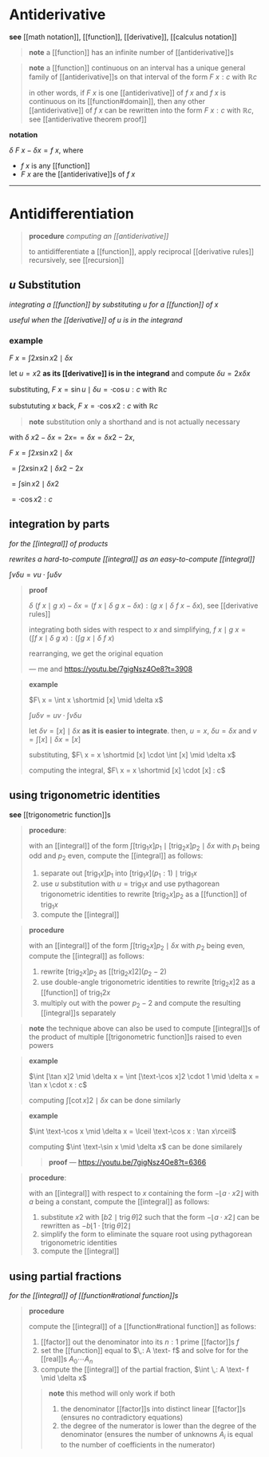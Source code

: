 # Antiderivative

**see** [[math notation]], [[function]], [[derivative]], [[calculus notation]]

> **note** a [[function]] has an infinite number of [[antiderivative]]s

> **note** a [[function]] continuous on an interval has a unique general family of [[antiderivative]]s on that interval of the form $F\ x : c$ with $\mathbb R c$
>
> in other words, if $F\ x$ is one [[antiderivative]] of $f\ x$ and $f\ x$ is continuous on its [[function#domain]], then any other [[antiderivative]] of $f\ x$ can be rewritten into the form $F\ x : c$ with $\mathbb R c$, see [[antiderivative theorem proof]]

**notation**

$\delta\ F\ x - \delta x = f\ x$, where

- $f\ x$ is any [[function]]
- $F\ x$ are the [[antiderivative]]s of $f\ x$

---

# Antidifferentiation

> **procedure** _computing an [[antiderivative]]_
>
> to antidifferentiate a [[function]], apply reciprocal [[derivative rules]] recursively, see [[recursion]]

## $u$ Substitution

_integrating a [[function]] by substituting $u$ for a [[function]] of $x$_

_useful when the [[derivative]] of $u$ is in the integrand_

### example

$F\ x = \int 2x\sin x2 \mid \delta x$

let $u = x2$ **as its [[derivative]] is in the integrand** and compute $\delta u = 2x \delta x$

substituting, $F\ x = \sin u \mid \delta u = \cdot \cos u : c$ with $\mathbb R c$

substututing $x$ back, $F\ x = \cdot \cos x2 : c$ with $\mathbb R c$

> **note** substitution only a shorthand and is not actually necessary

with $\delta\ x2 - \delta x = 2x =\!= \delta x = \delta x2 - 2x$,

$F\ x = \int 2x\sin x2 \mid \delta x$

$= \int 2x\sin x2 \mid \delta x2 - 2x$

$= \int \sin x2 \mid \delta x2$

$= \cdot \cos x2 : c$

## integration by parts

_for the [[integral]] of products_

_rewrites a hard-to-compute [[integral]] as an easy-to-compute [[integral]]_

$\int v \delta u = v u \cdot \int u \delta v$

> **proof**
>
> $\delta\ (f\ x \mid g\ x) - \delta x = (f\ x \mid \delta\ g\ x - \delta x) : (g\ x \mid \delta\ f\ x - \delta x)$, see [[derivative rules]]
>
> integrating both sides with respect to $x$ and simplifying, $f\ x \mid g\ x = (\int f\ x \mid \delta\ g\ x) : (\int g\ x \mid \delta\ f\ x)$
>
> rearranging, we get the original equation
>
> &mdash; me and <https://youtu.be/7gigNsz4Oe8?t=3908>

> **example**
>
> $F\ x = \int x \shortmid [x] \mid \delta x$
>
> $\int u \delta v = u v \cdot \int v \delta u$
>
> let $\delta v = [x] \mid \delta x$ **as it is easier to integrate**. then, $u = x$, $\delta u = \delta x$ and $v = \int [x] \mid \delta x = [x]$
>
> substituting, $F\ x = x \shortmid [x] \cdot \int [x] \mid \delta x$
>
> computing the integral, $F\ x = x \shortmid [x] \cdot [x] : c$

## using trigonometric identities

**see** [[trigonometric function]]s

> **procedure**:
>
> with an [[integral]] of the form $\int [\operatorname{trig_1} x]p_1 \mid [\operatorname{trig_2} x]p_2 \mid \delta x$ with $p_1$ being odd and $p_2$ even, compute the [[integral]] as follows:
>
> 1. separate out $[\operatorname{trig_1} x]p_1$ into $[\operatorname{trig_1} x](p_1 : 1) \mid \operatorname{trig_1} x$
> 2. use $u$ substitution with $u = \operatorname{trig_1} x$ and use pythagorean trigonometric identities to rewrite $[\operatorname{trig_2} x]p_2$ as a [[function]] of $\operatorname{trig_1} x$
> 3. compute the [[integral]]

> **procedure**
>
> with an [[integral]] of the form $\int [\operatorname{trig_2} x]p_2 \mid \delta x$ with $p_2$ being even, compute the [[integral]] as follows:
>
> 1. rewrite $[\operatorname{trig_2} x]p_2$ as $[[\operatorname{trig_2} x]2](p_2 - 2)$
> 2. use double-angle trigonometric identities to rewrite $[\operatorname{trig_2} x]2$ as a [[function]] of $\operatorname{trig_1} 2x$
> 3. multiply out with the power $p_2 - 2$ and compute the resulting [[integral]]s separately

> **note** the technique above can also be used to compute [[integral]]s of the product of multiple [[trigonometric function]]s raised to even powers

> **example**
>
> $\int [\tan x]2 \mid \delta x = \int [\text-\cos x]2 \cdot 1 \mid \delta x = \tan x \cdot x : c$
>
> computing $\int [\cot x]2 \mid \delta x$ can be done similarly

> **example**
>
> $\int \text-\cos x \mid \delta x = \lceil \text-\cos x : \tan x\rceil$
>
> computing $\int \text-\sin x \mid \delta x$ can be done similarely
>
> > **proof** &mdash; <https://youtu.be/7gigNsz4Oe8?t=6366>

> **procedure**:
>
> with an [[integral]] with respect to $x$ containing the form $-\lfloor a \cdot x2 \rfloor$ with $a$ being a constant, compute the [[integral]] as follows:
>
> 1. substitute $x2$ with $[b2 \mid \operatorname{trig} \theta]2$ such that the form $-\lfloor a \cdot x2 \rfloor$ can be rewritten as $-b\lfloor 1 \cdot [\operatorname{trig} \theta]2 \rfloor$
> 2. simplify the form to eliminate the square root using pythagorean trigonometric identities
> 3. compute the [[integral]]

## using partial fractions

_for the [[integral]] of [[function#rational function]]s_

> **procedure**
>
> compute the [[integral]] of a [[function#rational function]] as follows:
>
> 1. [[factor]] out the denominator into its $n : 1$ prime [[factor]]s $f$
> 2. set the [[function]] equal to $\,: A \text- f$ and solve for for the [[real]]s $A_0 \cdots A_n$
> 3. compute the [[integral]] of the partial fraction, $\int \,: A \text- f \mid \delta x$
>
> > **note** this method will only work if both
> >
> > 1. the denominator [[factor]]s into distinct linear [[factor]]s (ensures no contradictory equations)
> > 2. the degree of the numerator is lower than the degree of the denominator (ensures the number of unknowns $A_i$ is equal to the number of coefficients in the numerator)
